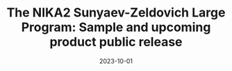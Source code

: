 ---
title: "The NIKA2 Sunyaev-Zeldovich Large Program: Sample and upcoming product public release"
collection: "publications"
category: "co_procs"
permalink: /publications/2023arXiv231004553P
link: https://ui.adsabs.harvard.edu/abs/2023arXiv231004553P/abstract
date: 2023-10-01
venue: "arXiv e-prints"
citation: "Perotto, L., Adam, R., Ade, P., et al. (2023), arXiv e-prints, arXiv:2310.04553."
---